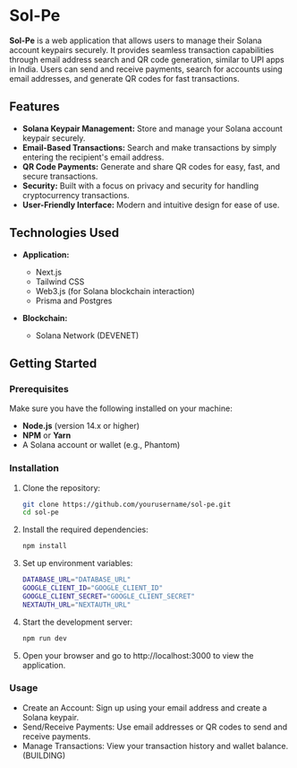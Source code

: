 # Sol-Pe

**Sol-Pe** is a web application that allows users to manage their Solana account keypairs securely. It provides seamless transaction capabilities through email address search and QR code generation, similar to UPI apps in India. Users can send and receive payments, search for accounts using email addresses, and generate QR codes for fast transactions.

## Features

- **Solana Keypair Management:** Store and manage your Solana account keypair securely.
- **Email-Based Transactions:** Search and make transactions by simply entering the recipient's email address.
- **QR Code Payments:** Generate and share QR codes for easy, fast, and secure transactions.
- **Security:** Built with a focus on privacy and security for handling cryptocurrency transactions.
- **User-Friendly Interface:** Modern and intuitive design for ease of use.

## Technologies Used

- **Application:**
  - Next.js
  - Tailwind CSS
  - Web3.js (for Solana blockchain interaction)
  - Prisma and Postgres

- **Blockchain:**
  - Solana Network (DEVENET)

## Getting Started

### Prerequisites

Make sure you have the following installed on your machine:

- **Node.js** (version 14.x or higher)
- **NPM** or **Yarn**
- A Solana account or wallet (e.g., Phantom)

### Installation

1. Clone the repository:

   ```bash
   git clone https://github.com/yourusername/sol-pe.git
   cd sol-pe
2. Install the required dependencies:
    ```bash
    npm install
3. Set up environment variables:
    ```bash
    DATABASE_URL="DATABASE_URL"
    GOOGLE_CLIENT_ID="GOOGLE_CLIENT_ID"
    GOOGLE_CLIENT_SECRET="GOOGLE_CLIENT_SECRET"
    NEXTAUTH_URL="NEXTAUTH_URL"
4. Start the development server:
    ```bash
    npm run dev
5. Open your browser and go to http://localhost:3000 to view the application.

### Usage
- Create an Account: Sign up using your email address and create a Solana keypair.
- Send/Receive Payments: Use email addresses or QR codes to send and receive payments.
- Manage Transactions: View your transaction history and wallet balance. (BUILDING)
